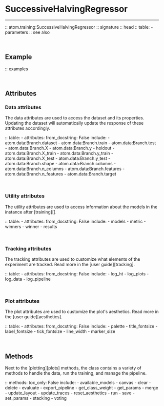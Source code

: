 # SuccessiveHalvingRegressor
----------------------------

:: atom.training:SuccessiveHalvingRegressor
    :: signature
    :: head
    :: table:
        - parameters
    :: see also

<br>

## Example

:: examples

<br>

## Attributes

### Data attributes

The data attributes are used to access the dataset and its properties.
Updating the dataset will automatically update the response of these
attributes accordingly.

:: table:
    - attributes:
        from_docstring: False
        include:
            - atom.data:Branch.dataset
            - atom.data:Branch.train
            - atom.data:Branch.test
            - atom.data:Branch.X
            - atom.data:Branch.y
            - holdout
            - atom.data:Branch.X_train
            - atom.data:Branch.y_train
            - atom.data:Branch.X_test
            - atom.data:Branch.y_test
            - atom.data:Branch.shape
            - atom.data:Branch.columns
            - atom.data:Branch.n_columns
            - atom.data:Branch.features
            - atom.data:Branch.n_features
            - atom.data:Branch.target

<br>

### Utility attributes

The utility attributes are used to access information about the models
in the instance after [training][].

:: table:
    - attributes:
        from_docstring: False
        include:
            - models
            - metric
            - winners
            - winner
            - results

<br>

### Tracking attributes

The tracking attributes are used to customize what elements of the
experiment are tracked. Read more in the [user guide][tracking].

:: table:
    - attributes:
        from_docstring: False
        include:
            - log_ht
            - log_plots
            - log_data
            - log_pipeline

<br>

### Plot attributes

The plot attributes are used to customize the plot's aesthetics. Read
more in the [user guide][aesthetics].

:: table:
    - attributes:
        from_docstring: False
        include:
            - palette
            - title_fontsize
            - label_fontsize
            - tick_fontsize
            - line_width
            - marker_size

<br>

## Methods

Next to the [plotting][plots] methods, the class contains a variety
of methods to handle the data, run the training, and manage the pipeline.

:: methods:
    toc_only: False
    include:
        - available_models
        - canvas
        - clear
        - delete
        - evaluate
        - export_pipeline
        - get_class_weight
        - get_params
        - merge
        - update_layout
        - update_traces
        - reset_aesthetics
        - run
        - save
        - set_params
        - stacking
        - voting
